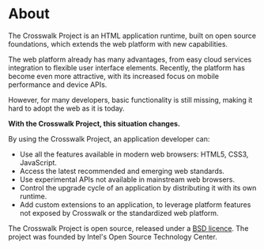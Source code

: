 # About

The Crosswalk Project is an HTML application runtime, built on open source foundations, which extends the web platform with new capabilities.

The web platform already has many advantages, from easy cloud services integration to flexible user interface elements. Recently, the platform has become even more attractive, with its increased focus on mobile performance and device APIs.

However, for many developers, basic functionality is still missing, making it hard to adopt the web as it is today.

**With the Crosswalk Project, this situation changes.**

By using the Crosswalk Project, an application developer can:

*   Use all the features available in modern web browsers: HTML5, CSS3, JavaScript.
*   Access the latest recommended and emerging web standards.
*   Use experimental APIs not available in mainstream web browsers.
*   Control the upgrade cycle of an application by distributing it with its own runtime.
*   Add custom extensions to an application, to leverage platform features not exposed by Crosswalk or the standardized web platform.

The Crosswalk Project is open source, released under a [BSD licence](https://github.com/crosswalk-project/crosswalk/blob/master/LICENSE). The project was founded by Intel's Open Source Technology Center.
